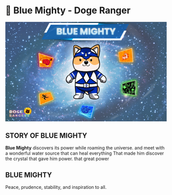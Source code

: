 # 🔵 Blue Mighty - Doge Ranger

![](../.gitbook/assets/blue-mighty.jpg)

## STORY OF BLUE MIGHTY

**Blue Mighty** discovers its power while roaming the universe. and meet with a wonderful water source that can heal everything That made him discover the crystal that gave him power. that great power

## BLUE MIGHTY

Peace, prudence, stability, and inspiration to all.
